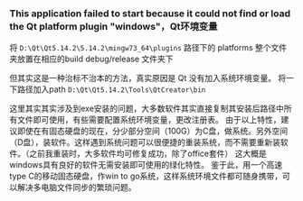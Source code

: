 ### This application failed to start because it could not find or load the Qt platform plugin "windows"，Qt环境变量
将
`D:\Qt\Qt5.14.2\5.14.2\mingw73_64\plugins`
路径下的 platforms 整个文件夹放置在相应的build debug/release 文件夹下

但其实这是一种治标不治本的方法，真实原因是 Qt 没有加入系统环境变量。
将一下路径加入path
`D:\Qt\Qt5.14.2\Tools\QtCreator\bin`

这里其实其实涉及到exe安装的问题，大多数软件其实直接复制其安装后路径中所有文件即可使用，有些需要配置系统环境变量，更改注册表。
由于以上特性，建议即使在有固态硬盘的现在，分少部分空间（100G）为C盘，做系统。另外空间（D盘），装软件。这样遇到系统问题可以很便捷的重装系统，而不需要重新装软件。（之前我重装时，大多软件均可修复成功，除了office套件）
这大概是windows具有良好的软件无需安装即可使用的绿化特性。
鉴于此，用一个高速type C的移动固态硬盘，作win to go系统，这样系统环境文件都可随身携带，可以解决多电脑文件同步的繁琐问题。